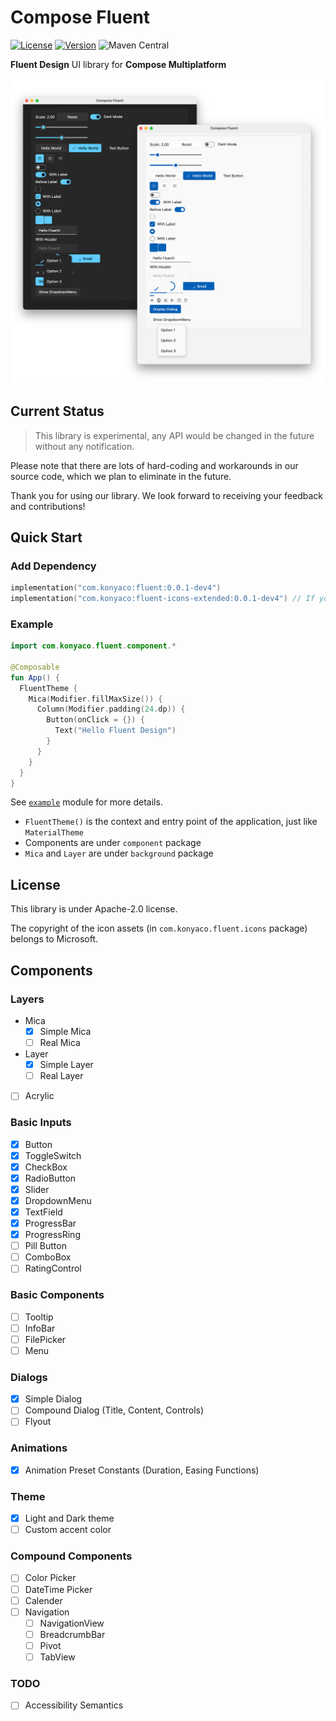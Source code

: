 # Compose Fluent

[![License](https://img.shields.io/github/license/Konyaco/compose-fluent-ui)](LICENSE)
[![Version](https://img.shields.io/github/v/release/Konyaco/compose-fluent-ui?include_prereleases)](https://github.com/Konyaco/compose-fluent-ui/releases)
![Maven Central](https://img.shields.io/maven-central/v/com.konyaco/fluent)


**Fluent Design** UI library for **Compose Multiplatform**

![Example](assets/screenshot.png)

## Current Status

> This library is experimental, any API would be changed in the future without any notification.

Please note that there are lots of hard-coding and workarounds in our source code, which we plan to eliminate in the future.

Thank you for using our library. We look forward to receiving your feedback and contributions!


## Quick Start

### Add Dependency

```kts
implementation("com.konyaco:fluent:0.0.1-dev4")
implementation("com.konyaco:fluent-icons-extended:0.0.1-dev4") // If you want to use full fluent icons.
```

### Example

```kotlin
import com.konyaco.fluent.component.*

@Composable
fun App() {
  FluentTheme {
    Mica(Modifier.fillMaxSize()) {
      Column(Modifier.padding(24.dp)) {
        Button(onClick = {}) {
          Text("Hello Fluent Design")
        }
      }
    }
  }
}
```
See [`example`](example) module for more details.

- `FluentTheme()` is the context and entry point of the application, just like `MaterialTheme`
- Components are under `component` package
- `Mica` and `Layer` are under `background` package

## License

This library is under Apache-2.0 license.

The copyright of the icon assets (in `com.konyaco.fluent.icons` package) belongs to Microsoft.

## Components

### Layers

- Mica
  - [x] Simple Mica
  - [ ] Real Mica
- Layer
  - [x] Simple Layer
  - [ ] Real Layer
- [ ] Acrylic

### Basic Inputs

- [x] Button
- [x] ToggleSwitch
- [x] CheckBox
- [x] RadioButton
- [x] Slider
- [x] DropdownMenu
- [x] TextField
- [x] ProgressBar
- [x] ProgressRing
- [ ] Pill Button
- [ ] ComboBox
- [ ] RatingControl

### Basic Components

- [ ] Tooltip
- [ ] InfoBar
- [ ] FilePicker
- [ ] Menu

### Dialogs

- [x] Simple Dialog
- [ ] Compound Dialog (Title, Content, Controls)
- [ ] Flyout

### Animations

- [x] Animation Preset Constants (Duration, Easing Functions)

### Theme

- [x] Light and Dark theme
- [ ] Custom accent color

### Compound Components

- [ ] Color Picker
- [ ] DateTime Picker
- [ ] Calender
- [ ] Navigation
  - [ ] NavigationView
  - [ ] BreadcrumbBar
  - [ ] Pivot
  - [ ] TabView

### TODO


- [ ] Accessibility Semantics
